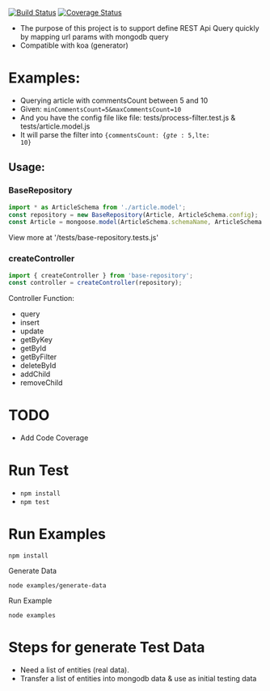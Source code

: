 [![Build Status](https://travis-ci.org/joehua87/base-repository.svg?branch=master)](https://travis-ci.org/joehua87/base-repository)
[![Coverage Status](https://coveralls.io/repos/joehua87/base-repository/badge.svg?branch=master&service=github)](https://coveralls.io/github/joehua87/base-repository?branch=master)

* The purpose of this project is to support define REST Api Query quickly by mapping url params with mongodb query
* Compatible with koa (generator)

# Examples:

* Querying article with commentsCount between 5 and 10
* Given: <code>minCommentsCount=5&maxCommentsCount=10</code>
* And you have the config file like file: tests/process-filter.test.js & tests/article.model.js
* It will parse the filter into <code>{commentsCount: {$gte: 5,$lte: 10}</code>

## Usage:

### BaseRepository
```javascript
import * as ArticleSchema from './article.model';
const repository = new BaseRepository(Article, ArticleSchema.config);
const Article = mongoose.model(ArticleSchema.schemaName, ArticleSchema.schema);
```
View more at '/tests/base-repository.tests.js'

### createController
```javascript
import { createController } from 'base-repository';
const controller = createController(repository);
```
Controller Function:
* query
* insert
* update
* getByKey
* getById
* getByFilter
* deleteById
* addChild
* removeChild

# TODO
* Add Code Coverage

# Run Test
* <code>npm install</code>
* <code>npm test</code>

# Run Examples
```
npm install
```
Generate Data
```
node examples/generate-data
```
Run Example
```
node examples
```

# Steps for generate Test Data
* Need a list of entities (real data).
* Transfer a list of entities into mongodb data & use as initial testing data
